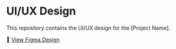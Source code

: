 # UI/UX Design

This repository contains the UI/UX design for the [Project Name].

🔗 [View Figma Design](https://www.figma.com/make/HhtfcYWOTshtwIfiD4CwQz/LivePath-Location-Tracker-Application?node-id=0-1&p=f&t=pn1KekLONSHx5IUw-0&fullscreen=1)

